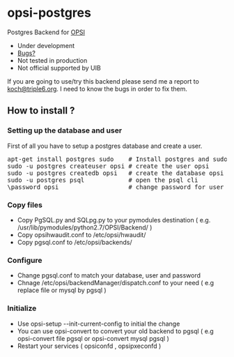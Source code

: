 # opsi-postgres
Postgres Backend for [OPSI](http://opsi.org)

* Under development
* [Bugs?](./issues)
* Not tested in production
* Not official supported by UIB

If you are going to use/try this backend please send me a report to koch@triple6.org.
I need to know the bugs in order to fix them.

## How to install ?
### Setting up the database and user
First of all you have to setup a postgres database and create a user.

<pre>
apt-get install postgres sudo    # Install postgres and sudo
sudo -u postgres createuser opsi # create the user opsi
sudo -u postgres createdb opsi   # create the database opsi
sudo -u postgres psql            # open the psql cli
\password opsi                   # change password for user opsi
</pre>

### Copy files
* Copy PgSQL.py and SQLpg.py to your pymodules destination ( e.g. /usr/lib/pymodules/python2.7/OPSI/Backend/ )
* Copy opsihwaudit.conf to /etc/opsi/hwaudit/
* Copy pgsql.conf to /etc/opsi/backends/

### Configure
* Change pgsql.conf to match your database, user and password
* Chnage /etc/opsi/backendManager/dispatch.conf to your need ( e.g replace file or mysql by pgsql )

### Initialize
* Use opsi-setup --init-current-config to initial the change
* You can use opsi-convert to convert your old backend to pgsql ( e.g opsi-convert file pgsql or opsi-convert mysql pgsql )
* Restart your services ( opsiconfd , opsipxeconfd )
